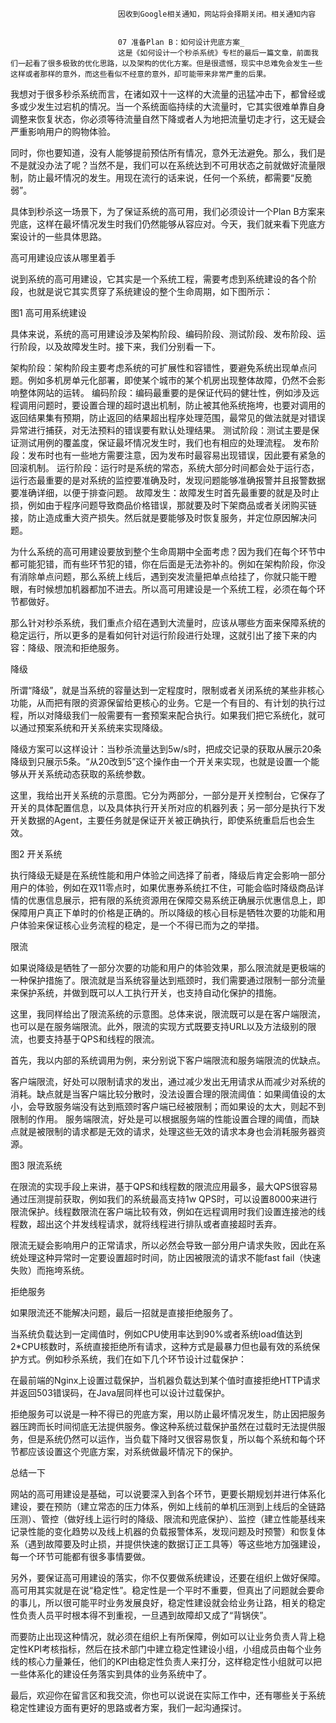 
                            
                            因收到Google相关通知，网站将会择期关闭。相关通知内容
                            
                            
                            07 准备Plan B：如何设计兜底方案_
                            这是《如何设计一个秒杀系统》专栏的最后一篇文章，前面我们一起看了很多极致的优化思路，以及架构的优化方案。但是很遗憾，现实中总难免会发生一些这样或者那样的意外，而这些看似不经意的意外，却可能带来非常严重的后果。

我想对于很多秒杀系统而言，在诸如双十一这样的大流量的迅猛冲击下，都曾经或多或少发生过宕机的情况。当一个系统面临持续的大流量时，它其实很难单靠自身调整来恢复状态，你必须等待流量自然下降或者人为地把流量切走才行，这无疑会严重影响用户的购物体验。

同时，你也要知道，没有人能够提前预估所有情况，意外无法避免。那么，我们是不是就没办法了呢？当然不是，我们可以在系统达到不可用状态之前就做好流量限制，防止最坏情况的发生。用现在流行的话来说，任何一个系统，都需要“反脆弱”。

具体到秒杀这一场景下，为了保证系统的高可用，我们必须设计一个Plan B方案来兜底，这样在最坏情况发生时我们仍然能够从容应对。今天，我们就来看下兜底方案设计的一些具体思路。

高可用建设应该从哪里着手

说到系统的高可用建设，它其实是一个系统工程，需要考虑到系统建设的各个阶段，也就是说它其实贯穿了系统建设的整个生命周期，如下图所示：



图1 高可用系统建设

具体来说，系统的高可用建设涉及架构阶段、编码阶段、测试阶段、发布阶段、运行阶段，以及故障发生时。接下来，我们分别看一下。


架构阶段：架构阶段主要考虑系统的可扩展性和容错性，要避免系统出现单点问题。例如多机房单元化部署，即使某个城市的某个机房出现整体故障，仍然不会影响整体网站的运转。
编码阶段：编码最重要的是保证代码的健壮性，例如涉及远程调用问题时，要设置合理的超时退出机制，防止被其他系统拖垮，也要对调用的返回结果集有预期，防止返回的结果超出程序处理范围，最常见的做法就是对错误异常进行捕获，对无法预料的错误要有默认处理结果。
测试阶段：测试主要是保证测试用例的覆盖度，保证最坏情况发生时，我们也有相应的处理流程。
发布阶段：发布时也有一些地方需要注意，因为发布时最容易出现错误，因此要有紧急的回滚机制。
运行阶段：运行时是系统的常态，系统大部分时间都会处于运行态，运行态最重要的是对系统的监控要准确及时，发现问题能够准确报警并且报警数据要准确详细，以便于排查问题。
故障发生：故障发生时首先最重要的就是及时止损，例如由于程序问题导致商品价格错误，那就要及时下架商品或者关闭购买链接，防止造成重大资产损失。然后就是要能够及时恢复服务，并定位原因解决问题。


为什么系统的高可用建设要放到整个生命周期中全面考虑？因为我们在每个环节中都可能犯错，而有些环节犯的错，你在后面是无法弥补的。例如在架构阶段，你没有消除单点问题，那么系统上线后，遇到突发流量把单点给挂了，你就只能干瞪眼，有时候想加机器都加不进去。所以高可用建设是一个系统工程，必须在每个环节都做好。

那么针对秒杀系统，我们重点介绍在遇到大流量时，应该从哪些方面来保障系统的稳定运行，所以更多的是看如何针对运行阶段进行处理，这就引出了接下来的内容：降级、限流和拒绝服务。

降级

所谓“降级”，就是当系统的容量达到一定程度时，限制或者关闭系统的某些非核心功能，从而把有限的资源保留给更核心的业务。它是一个有目的、有计划的执行过程，所以对降级我们一般需要有一套预案来配合执行。如果我们把它系统化，就可以通过预案系统和开关系统来实现降级。

降级方案可以这样设计：当秒杀流量达到5w/s时，把成交记录的获取从展示20条降级到只展示5条。“从20改到5”这个操作由一个开关来实现，也就是设置一个能够从开关系统动态获取的系统参数。

这里，我给出开关系统的示意图。它分为两部分，一部分是开关控制台，它保存了开关的具体配置信息，以及具体执行开关所对应的机器列表；另一部分是执行下发开关数据的Agent，主要任务就是保证开关被正确执行，即使系统重启后也会生效。



图2 开关系统

执行降级无疑是在系统性能和用户体验之间选择了前者，降级后肯定会影响一部分用户的体验，例如在双11零点时，如果优惠券系统扛不住，可能会临时降级商品详情的优惠信息展示，把有限的系统资源用在保障交易系统正确展示优惠信息上，即保障用户真正下单时的价格是正确的。所以降级的核心目标是牺牲次要的功能和用户体验来保证核心业务流程的稳定，是一个不得已而为之的举措。

限流

如果说降级是牺牲了一部分次要的功能和用户的体验效果，那么限流就是更极端的一种保护措施了。限流就是当系统容量达到瓶颈时，我们需要通过限制一部分流量来保护系统，并做到既可以人工执行开关，也支持自动化保护的措施。

这里，我同样给出了限流系统的示意图。总体来说，限流既可以是在客户端限流，也可以是在服务端限流。此外，限流的实现方式既要支持URL以及方法级别的限流，也要支持基于QPS和线程的限流。

首先，我以内部的系统调用为例，来分别说下客户端限流和服务端限流的优缺点。


客户端限流，好处可以限制请求的发出，通过减少发出无用请求从而减少对系统的消耗。缺点就是当客户端比较分散时，没法设置合理的限流阈值：如果阈值设的太小，会导致服务端没有达到瓶颈时客户端已经被限制；而如果设的太大，则起不到限制的作用。
服务端限流，好处是可以根据服务端的性能设置合理的阈值，而缺点就是被限制的请求都是无效的请求，处理这些无效的请求本身也会消耗服务器资源。




图3 限流系统

在限流的实现手段上来讲，基于QPS和线程数的限流应用最多，最大QPS很容易通过压测提前获取，例如我们的系统最高支持1w QPS时，可以设置8000来进行限流保护。线程数限流在客户端比较有效，例如在远程调用时我们设置连接池的线程数，超出这个并发线程请求，就将线程进行排队或者直接超时丢弃。

限流无疑会影响用户的正常请求，所以必然会导致一部分用户请求失败，因此在系统处理这种异常时一定要设置超时时间，防止因被限流的请求不能fast fail（快速失败）而拖垮系统。

拒绝服务

如果限流还不能解决问题，最后一招就是直接拒绝服务了。

当系统负载达到一定阈值时，例如CPU使用率达到90%或者系统load值达到2*CPU核数时，系统直接拒绝所有请求，这种方式是最暴力但也最有效的系统保护方式。例如秒杀系统，我们在如下几个环节设计过载保护：


在最前端的Nginx上设置过载保护，当机器负载达到某个值时直接拒绝HTTP请求并返回503错误码，在Java层同样也可以设计过载保护。


拒绝服务可以说是一种不得已的兜底方案，用以防止最坏情况发生，防止因把服务器压跨而长时间彻底无法提供服务。像这种系统过载保护虽然在过载时无法提供服务，但是系统仍然可以运作，当负载下降时又很容易恢复，所以每个系统和每个环节都应该设置这个兜底方案，对系统做最坏情况下的保护。

总结一下

网站的高可用建设是基础，可以说要深入到各个环节，更要长期规划并进行体系化建设，要在预防（建立常态的压力体系，例如上线前的单机压测到上线后的全链路压测）、管控（做好线上运行时的降级、限流和兜底保护）、监控（建立性能基线来记录性能的变化趋势以及线上机器的负载报警体系，发现问题及时预警）和恢复体系（遇到故障要及时止损，并提供快速的数据订正工具等）等这些地方加强建设，每一个环节可能都有很多事情要做。

另外，要保证高可用建设的落实，你不仅要做系统建设，还要在组织上做好保障。高可用其实就是在说“稳定性”。稳定性是一个平时不重要，但真出了问题就会要命的事儿，所以很可能平时业务发展良好，稳定性建设就会给业务让路，相关的稳定性负责人员平时根本得不到重视，一旦遇到故障却又成了“背锅侠”。

而要防止出现这种情况，就必须在组织上有所保障，例如可以让业务负责人背上稳定性KPI考核指标，然后在技术部门中建立稳定性建设小组，小组成员由每个业务线的核心力量兼任，他们的KPI由稳定性负责人来打分，这样稳定性小组就可以把一些体系化的建设任务落实到具体的业务系统中了。

最后，欢迎你在留言区和我交流，你也可以说说在实际工作中，还有哪些关于系统稳定性建设方面有更好的思路或者方案，我们一起沟通探讨。

                        
                        
                            